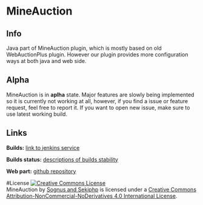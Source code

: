 # MineAuction
## Info
Java part of MineAuction plugin, which is mostly based on old WebAuctionPlus plugin. However our plugin provides more configuration ways at both java and web side.

## Alpha
MineAuction is in **aplha** state. Major features are slowly being implemented so it is currently not working at all, however, if you find a issue or feature request, feel free to report it. If you want to open new issue, make sure to use latest working build.

## Links
**Builds:** [link to jenkins service](http://ci.technicraft.cz/job/MineAuction/)


**Builds status:** [descriptions of builds stability](http://grief.cz/mabuildstatus)


**Web part:** [github repository](http://grief.cz/mabuildstatus)

#License
<a rel="license" href="http://creativecommons.org/licenses/by-nc-nd/4.0/"><img alt="Creative Commons License" style="border-width:0" src="https://i.creativecommons.org/l/by-nc-nd/4.0/88x31.png" /></a><br /><span xmlns:dct="http://purl.org/dc/terms/" property="dct:title">MineAuction</span> by <a xmlns:cc="http://creativecommons.org/ns#" href="http://github.com/Sognus" property="cc:attributionName" rel="cc:attributionURL">Sognus and Sekiphp</a> is licensed under a <a rel="license" href="http://creativecommons.org/licenses/by-nc-nd/4.0/">Creative Commons Attribution-NonCommercial-NoDerivatives 4.0 International License</a>.

